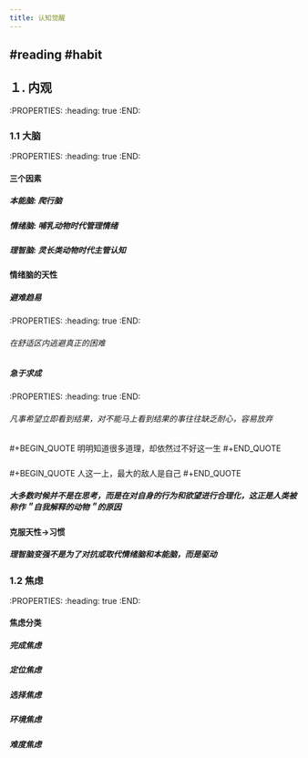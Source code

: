 ```yaml
---
title: 认知觉醒
---
```


## #reading #habit
## １. 内观
:PROPERTIES:
:heading: true
:END:
### 1.1 大脑
:PROPERTIES:
:heading: true
:END:
#### 三个因素
##### 本能脑:  爬行脑
##### 情绪脑:  哺乳动物时代管理情绪
##### 理智脑:  灵长类动物时代主管认知
#### 情绪脑的天性
##### 避难趋易
:PROPERTIES:
:heading: true
:END:
###### 在舒适区内逃避真正的困难
##### 急于求成
:PROPERTIES:
:heading: true
:END:
###### 凡事希望立即看到结果，对不能马上看到结果的事往往缺乏耐心，容易放弃
#####
#+BEGIN_QUOTE
明明知道很多道理，却依然过不好这一生
#+END_QUOTE
#####
#+BEGIN_QUOTE
人这一上，最大的敌人是自己
#+END_QUOTE
##### 大多数时候并不是在思考，而是在对自身的行为和欲望进行合理化，这正是人类被称作＂自我解释的动物＂的原因
#### 克服天性->习惯
##### 理智脑变强不是为了对抗或取代情绪脑和本能脑，而是**驱动**
### 1.2 焦虑
:PROPERTIES:
:heading: true
:END:
#### 焦虑分类
##### 完成焦虑
##### 定位焦虑
##### 选择焦虑
##### 环境焦虑
##### 难度焦虑
####
